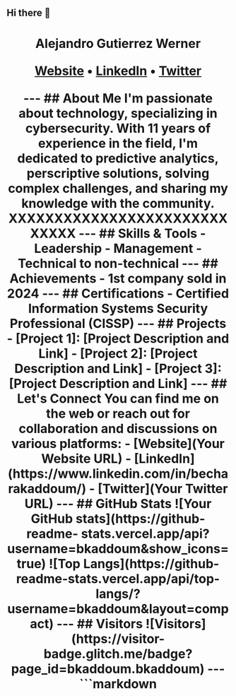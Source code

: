## Hi there 👋

<!--
**alejandro-pizza/alejandro-pizza** is a ✨ _special_ ✨ repository because its `README.md` (this file) appears on your GitHub profile.

Here are some ideas to get you started:

- 🔭 I’m currently working on ...
- 🌱 I’m currently learning ...
- 👯 I’m looking to collaborate on ...
- 🤔 I’m looking for help with ...
- 💬 Ask me about ...
- 📫 How to reach me: ...
- 😄 Pronouns: ...
- ⚡ Fun fact: ...
-->

<h1 align="center"> Alejandro Gutierrez Werner
<p align="center">
<a href="[Your Website URL]">Website</a> •
<a href="[LinkedIn URL]">LinkedIn</a> •
<a href="[Twitter URL]">Twitter</a>
</p>
---
## About Me
I'm passionate about technology, specializing in cybersecurity. With 11 years of experience in the
field, I'm dedicated to predictive analytics, perscriptive solutions, solving complex challenges, and sharing my knowledge
with the community. XXXXXXXXXXXXXXXXXXXXXXXXXXXXX
---
## Skills & Tools
- Leadership
- Management
- Technical to non-technical
---
## Achievements
- 1st company sold in 2024
---
## Certifications
- Certified Information Systems Security Professional (CISSP)
---
## Projects
- [Project 1]: [Project Description and Link]
- [Project 2]: [Project Description and Link]
- [Project 3]: [Project Description and Link]
---
## Let's Connect
You can find me on the web or reach out for collaboration and discussions on various platforms:
- [Website](Your Website URL)
- [LinkedIn](https://www.linkedin.com/in/becharakaddoum/)
- [Twitter](Your Twitter URL)
---
## GitHub Stats
![Your GitHub stats](https://github-readme-
stats.vercel.app/api?username=bkaddoum&show_icons=true)
![Top Langs](https://github-readme-stats.vercel.app/api/top-
langs/?username=bkaddoum&layout=compact)
---
## Visitors
![Visitors](https://visitor-badge.glitch.me/badge?page_id=bkaddoum.bkaddoum)
---
```markdown

